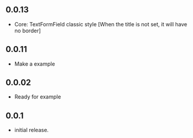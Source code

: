 ## 0.0.13

* Core: TextFormField classic style [When the title is not set, it will have no border]

## 0.0.11

* Make a example

## 0.0.02

* Ready for example

## 0.0.1

* initial release.

